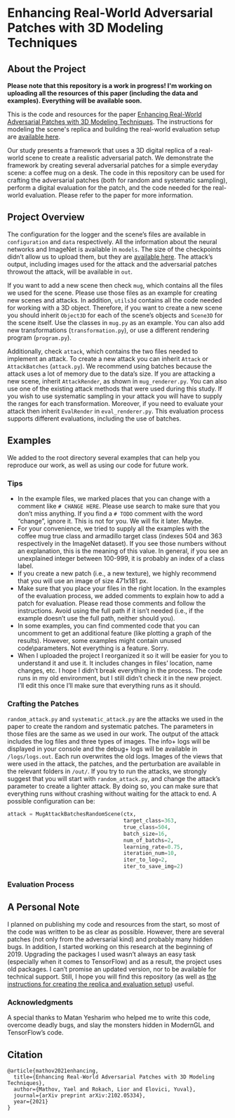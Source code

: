 # Enhancing Real-World Adversarial Patches with 3D Modeling Techniques

## About the Project
**Please note that this repository is a work in progress! I'm working on uploading all the resources of this paper (including the data and examples). Everything will be available soon.**

This is the code and resources for the paper [Enhancing Real-World Adversarial Patches with 3D Modeling Techniques](https://arxiv.org/abs/2102.05334). The instructions for modeling the scene's replica and building the real-world evaluation setup are [available here](https://www.instructables.com/Evaluation-Setup-for-Real-World-Adversarial-Patche/). 

Our study presents a framework that uses a 3D digital replica of a real-world scene to create a realistic adversarial patch. We demonstrate the framework by creating several adversarial patches for a simple everyday scene: a coffee mug on a desk. The code in this repository can be used for crafting the adversarial patches (both for random and systematic sampling), perform a digital evaluation for the patch, and the code needed for the real-world evaluation. Please refer to the paper for more information.

## Project Overview
The configuration for the logger and the scene’s files are available in `configuration` and `data` respectively. All the information about the neural networks and ImageNet is available in `models`. The size of the checkpoints didn’t allow us to upload them, but they are [available here](TODO). The attack’s output, including images used for the attack and the adversarial patches throwout the attack, will be available in `out`. 

If you want to add a new scene then check `mug`, which contains all the files we used for the scene. Please use those files as an example for creating new scenes and attacks. In addition, `utils3d` contains all the code needed for working with a 3D object. Therefore, if you want to create a new scene you should inherit `Object3D` for each of the scene’s objects and `Scene3D` for the scene itself. Use the classes in `mug.py` as an example. You can also add new transformations (`transformation.py`), or use a different rendering program (`program.py`).

Additionally, check `attack`, which contains the two files needed to implement an attack. To create a new attack you can inherit `Attack` or `AttackBatches` (`attack.py`). We recommend using batches because the attack uses a lot of memory due to the data’s size. If you are attacking a new scene, inherit `AttackRender`, as shown in `mug_renderer.py`. You can also use one of the existing attack methods that were used during this study. If you wish to use systematic sampling in your attack you will have to supply the ranges for each transformation. Moreover, if you need to evaluate your attack then inherit `EvalRender` in `eval_renderer.py`. This evaluation process supports different evaluations, including the use of batches.

## Examples
We added to the root directory several examples that can help you reproduce our work, as well as using our code for future work. 
### Tips
- In the example files, we marked places that you can change with a comment like `# CHANGE HERE`. Please use search to make sure that you don’t miss anything. If you find a `# TODO` comment with the word “change”, ignore it. This is not for you. We will fix it later. Maybe. 
- For your convenience, we tried to supply all the examples with the coffee mug true class and armadillo target class (indexes 504 and 363 respectively in the ImageNet dataset). If you see those numbers without an explanation, this is the meaning of this value. In general, if you see an unexplained integer between 100-999, it is probably an index of a class label.
- If you create a new patch (i.e., a new texture), we highly recommend that you will use an image of size 471x181 px.
- Make sure that you place your files in the right location. In the examples of the evaluation process, we added comments to explain how to add a patch for evaluation. Please read those comments and follow the instructions. Avoid using the full path if it isn’t needed (i.e., if the example doesn’t use the full path, neither should you). 
- In some examples, you can find commented code that you can uncomment to get an additional feature (like plotting a graph of the results). However, some examples might contain unused code\parameters. Not everything is a feature. Sorry.
- When I uploaded the project I reorganized it so it will be easier for you to understand it and use it. It includes changes in files’ location, name changes, etc. I hope I didn’t break everything in the process. The code runs in my old environment, but I still didn’t check it in the new project. I’ll edit this once I’ll make sure that everything runs as it should.

### Crafting the Patches
`random_attack.py` and `systematic_attack.py` are the attacks we used in the paper to create the random and systematic patches. The parameters in those files are the same as we used in our work. The output of the attack includes the log files and three types of images. The info+ logs will be displayed in your console and the debug+ logs will be available in `/logs/logs.out`. Each run overwrites the old logs. Images of the views that were used in the attack, the patches, and the perturbation are available in the relevant folders in `/out/`. If you try to run the attacks, we strongly suggest that you will start with `random_attack.py`, and change the attack’s parameter to create a lighter attack. By doing so, you can make sure that everything runs without crashing without waiting for the attack to end. A possible configuration can be:

```python
attack = MugAttackBatchesRandomScene(ctx,
                                     target_class=363,
                                     true_class=504,
                                     batch_size=16,
                                     num_of_batchs=2,
                                     learning_rate=0.75,
                                     iteration_num=10,
                                     iter_to_log=2,
                                     iter_to_save_img=2)
```

### Evaluation Process


## A Personal Note
I planned on publishing my code and resources from the start, so most of the code was written to be as clear as possible. However, there are several patches (not only from the adversarial kind) and probably many hidden bugs. In addition, I started working on this research at the beginning of 2019. Upgrading the packages I used wasn’t always an easy task (especially when it comes to TensorFlow) and as a result, the project uses old packages. I can’t promise an updated version, nor to be available for technical support. Still, I hope you will find this repository (as well as [the instructions for creating the replica and evaluation setup](https://www.instructables.com/Evaluation-Setup-for-Real-World-Adversarial-Patche/)) useful. 

### Acknowledgments
A special thanks to Matan Yesharim who helped me to write this code, overcome deadly bugs, and slay the monsters hidden in ModernGL and TensorFlow’s code. 


## Citation
```
@article{mathov2021enhancing,
  title={Enhancing Real-World Adversarial Patches with 3D Modeling Techniques},
  author={Mathov, Yael and Rokach, Lior and Elovici, Yuval},
  journal={arXiv preprint arXiv:2102.05334},
  year={2021}
}
```
